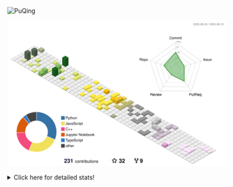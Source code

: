 ![PuQing](https://user-images.githubusercontent.com/27223114/171565019-9a56fae6-b08b-421f-99db-7e830da42371.png)

![](./profile-3d-contrib/profile-season-animate.svg)

<details>
<summary>Click here for detailed stats!</summary>

<!--START_SECTION:waka-->
![Lines of code](https://img.shields.io/badge/From%20Hello%20World%20I%27ve%20Written-707.0%20thousand%20lines%20of%20code-blue)

**🐱 My GitHub Data** 

> 📦 247.5 kB Used in GitHub's Storage 
 > 
> 🏆 78 Contributions in the Year 2023
 > 
> 🚫 Not Opted to Hire
 > 
> 📜 26 Public Repositories 
 > 
> 🔑 28 Private Repositories 
 > 
**I'm an Early 🐤** 

```text
🌞 Morning                258 commits         █████░░░░░░░░░░░░░░░░░░░░   18.11 % 
🌆 Daytime                712 commits         ████████████░░░░░░░░░░░░░   49.96 % 
🌃 Evening                203 commits         ████░░░░░░░░░░░░░░░░░░░░░   14.25 % 
🌙 Night                  252 commits         ████░░░░░░░░░░░░░░░░░░░░░   17.68 % 
```


📊 **This Week I Spent My Time On** 

```text
💬 Programming Languages: 
C++                      35 hrs 39 mins      █████████████████████░░░░   82.42 % 
TeX                      4 hrs 47 mins       ███░░░░░░░░░░░░░░░░░░░░░░   11.08 % 
Other                    1 hr 36 mins        █░░░░░░░░░░░░░░░░░░░░░░░░   03.73 % 
C                        16 mins             ░░░░░░░░░░░░░░░░░░░░░░░░░   00.64 % 
JSON                     13 mins             ░░░░░░░░░░░░░░░░░░░░░░░░░   00.54 % 

🔥 Editors: 
VS Code                  43 hrs 16 mins      █████████████████████████   100.00 % 

💻 Operating System: 
WSL                      43 hrs 16 mins      █████████████████████████   100.00 % 
```


<!--END_SECTION:waka-->
</details>
